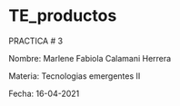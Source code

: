 # TE_productos

PRACTICA # 3

Nombre: Marlene Fabiola Calamani Herrera

Materia: Tecnologias emergentes II

Fecha: 16-04-2021
